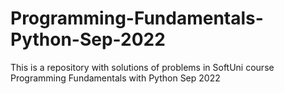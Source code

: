 # Programming-Fundamentals-Python-Sep-2022
This is a repository with solutions of problems in SoftUni course Programming Fundamentals with Python Sep 2022
